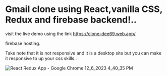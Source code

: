 # Gmail clone using React,vanilla CSS, Redux and firebase backend!..

visit the live demo using the link https://clone-dee69.web.app/

firebase hosting.

Take note that it is not responsive and it is a desktop site but you can make it responsive to up your css skills..

![React Redux App - Google Chrome 12_6_2023 4_40_35 PM](https://github.com/philipbwalya/Gmail-clone/assets/128143570/6a49df03-8553-4a22-b545-753a9fe2f17d)


